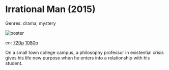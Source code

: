 # Irrational Man (2015)

Genres: drama, mystery

![poster](http://image.tmdb.org/t/p/w500/aBHkXfleH4MBTUqrCQYCIGbp9Fd.jpg)

en:
  [720p](magnet:?xt=urn:btih:DB68AFB0D2E71CB6C3CFAEF26C4081DECED88561&tr=udp://glotorrents.pw:6969/announce&tr=udp://tracker.opentrackr.org:1337/announce&tr=udp://torrent.gresille.org:80/announce&tr=udp://tracker.openbittorrent.com:80&tr=udp://tracker.coppersurfer.tk:6969&tr=udp://tracker.leechers-paradise.org:6969&tr=udp://p4p.arenabg.ch:1337&tr=udp://tracker.internetwarriors.net:1337)
  [1080p](magnet:?xt=urn:btih:CC6269F0AD8A2DABD767191DD01CDE9C3CBA3C86&tr=udp://glotorrents.pw:6969/announce&tr=udp://tracker.opentrackr.org:1337/announce&tr=udp://torrent.gresille.org:80/announce&tr=udp://tracker.openbittorrent.com:80&tr=udp://tracker.coppersurfer.tk:6969&tr=udp://tracker.leechers-paradise.org:6969&tr=udp://p4p.arenabg.ch:1337&tr=udp://tracker.internetwarriors.net:1337)
  


On a small town college campus, a philosophy professor in existential crisis gives his life new purpose when he enters into a relationship with his student.